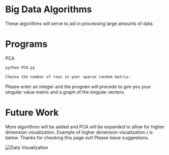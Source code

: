 # Big Data Algorithms
These algorithms will serve to aid in processing large amounts of data.

# Programs

  PCA

```bash
python PCA.py
```
```bash
Choose the number of rows in your sparse random matrix:
```
Please enter an integer and the program will procede to gve you your singular value matrix and a graph of the singular vectors. 

# Future Work
More algorithms will be added and PCA will be expanded to allow for higher dimension visualization. Example of higher dimension visualization ( is below. Thanks for checking this page out! Please leave suggestions.

![Data Visualization](https://github.com/mridulsar/Big-Data/blob/master/PCA_1000x8_matrix.png)
